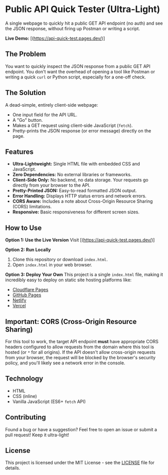 # Public API Quick Tester (Ultra-Light)

A single webpage to quickly hit a public GET API endpoint (no auth) and see the JSON response, without firing up Postman or writing a script.

**Live Demo:** [(https://api-quick-test.pages.dev/)] <!-- Add this after deployment -->

## The Problem

You want to quickly inspect the JSON response from a public GET API endpoint. You don't want the overhead of opening a tool like Postman or writing a quick `curl` or Python script, especially for a one-off check.

## The Solution 

A dead-simple, entirely client-side webpage:
*   One input field for the API URL.
*   A "Go" button.
*   Makes a GET request using client-side JavaScript (`fetch`).
*   Pretty-prints the JSON response (or error message) directly on the page.

## Features

*   **Ultra-Lightweight:** Single HTML file with embedded CSS and JavaScript.
*   **Zero Dependencies:** No external libraries or frameworks.
*   **Client-Side Only:** No backend, no data storage. Your requests go directly from your browser to the API.
*   **Pretty-Printed JSON:** Easy-to-read formatted JSON output.
*   **Error Handling:** Displays HTTP status errors and network errors.
*   **CORS Aware:** Includes a note about Cross-Origin Resource Sharing (CORS) limitations.
*   **Responsive:** Basic responsiveness for different screen sizes.

## How to Use

**Option 1: Use the Live Version**
Visit [(https://api-quick-test.pages.dev/)] <!-- Add this after deployment -->

**Option 2: Run Locally**
1.  Clone this repository or download `index.html`.
2.  Open `index.html` in your web browser.

**Option 3: Deploy Your Own**
This project is a single `index.html` file, making it incredibly easy to deploy on static site hosting platforms like:
*   [Cloudflare Pages](https://pages.cloudflare.com/)
*   [GitHub Pages](https://pages.github.com/)
*   [Netlify](https://www.netlify.com/)
*   [Vercel](https://vercel.com/)

## Important: CORS (Cross-Origin Resource Sharing)

For this tool to work, the target API endpoint **must** have appropriate CORS headers configured to allow requests from the domain where this tool is hosted (or `*` for all origins). If the API doesn't allow cross-origin requests from your browser, the request will be blocked by the browser's security policy, and you'll likely see a network error in the console.

## Technology

*   HTML
*   CSS (inline)
*   Vanilla JavaScript (ES6+ `fetch` API)

## Contributing

Found a bug or have a suggestion? Feel free to open an issue or submit a pull request! Keep it ultra-light!

## License

This project is licensed under the MIT License - see the [LICENSE](LICENSE) file for details.
